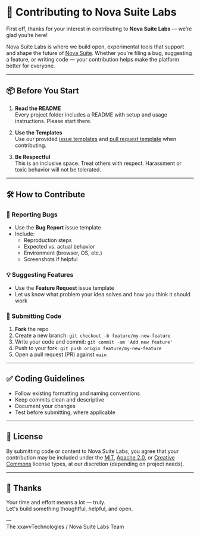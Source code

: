 # 🤝 Contributing to Nova Suite Labs

First off, thanks for your interest in contributing to **Nova Suite Labs** — we’re glad you’re here!

Nova Suite Labs is where we build open, experimental tools that support and shape the future of [Nova Suite](https://novasuite.one). Whether you're filing a bug, suggesting a feature, or writing code — your contribution helps make the platform better for everyone.

---

## 📦 Before You Start

1. **Read the README**  
   Every project folder includes a README with setup and usage instructions. Please start there.

2. **Use the Templates**  
   Use our provided [issue templates](./.github/ISSUE_TEMPLATE) and [pull request template](./.github/PULL_REQUEST_TEMPLATE.md) when contributing.

3. **Be Respectful**  
   This is an inclusive space. Treat others with respect. Harassment or toxic behavior will not be tolerated.

---

## 🛠 How to Contribute

### 🐛 Reporting Bugs

- Use the **Bug Report** issue template
- Include:
  - Reproduction steps
  - Expected vs. actual behavior
  - Environment (browser, OS, etc.)
  - Screenshots if helpful

### 💡 Suggesting Features

- Use the **Feature Request** issue template
- Let us know what problem your idea solves and how you think it should work

### 🧪 Submitting Code

1. **Fork** the repo
2. Create a new branch: `git checkout -b feature/my-new-feature`
3. Write your code and commit: `git commit -am 'Add new feature'`
4. Push to your fork: `git push origin feature/my-new-feature`
5. Open a pull request (PR) against `main`

---

## ✅ Coding Guidelines

- Follow existing formatting and naming conventions
- Keep commits clean and descriptive
- Document your changes
- Test before submitting, where applicable

---

## 📜 License

By submitting code or content to Nova Suite Labs, you agree that your contribution may be included under the [MIT](https://opensource.org/licenses/MIT), [Apache 2.0](https://opensource.org/licenses/Apache-2.0), or [Creative Commons](https://creativecommons.org/licenses/by/4.0/) license types, at our discretion (depending on project needs).

---

## 🙌 Thanks

Your time and effort means a lot — truly.  
Let's build something thoughtful, helpful, and open.

—  
The xxavvTechnologies / Nova Suite Labs Team
